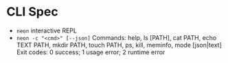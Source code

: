 
# CLI Spec
- `neon` interactive REPL
- `neon -c "<cmd>" [--json]`
Commands: help, ls [PATH], cat PATH, echo TEXT PATH, mkdir PATH, touch PATH, ps, kill, meminfo, mode [json|text]
Exit codes: 0 success; 1 usage error; 2 runtime error
